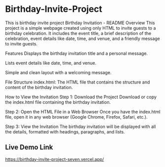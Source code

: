 # Birthday-Invite-Project
This is birthday invite project
Birthday Invitation - README
Overview
This project is a simple webpage created using only HTML to invite guests to a birthday celebration. It includes the event title, a brief description of the celebration, event details like date, time, and venue, and a friendly message to invite guests.

Features
Displays the birthday invitation title and a personal message.

Lists event details like date, time, and venue.

Simple and clean layout with a welcoming message.

File Structure
index.html: The HTML file that contains the structure and content of the birthday invitation.

How to View the Invitation
Step 1: Download the Project
Download or copy the index.html file containing the birthday invitation.

Step 2: Open the HTML File in a Web Browser
Once you have the index.html file, open it in any web browser (Google Chrome, Firefox, Safari, etc.).

Step 3: View the Invitation
The birthday invitation will be displayed with all the details, formatted with headings, paragraphs, and lists.

## Live Demo Link
https://birthday-invite-project-seven.vercel.app/
